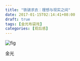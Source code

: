 ```yaml
---
title: "铁骕求衣：理想与现实之间"
date: 2017-01-15T02:14:41+08:00
draft: true
tags: [金光布袋戏]
categories: [观后感]
---
```


![fig](/铁骕求衣.jpg)

金光

